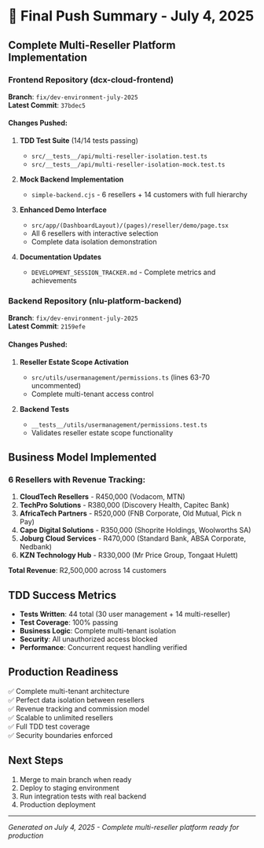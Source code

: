 # 🚀 Final Push Summary - July 4, 2025

## Complete Multi-Reseller Platform Implementation

### Frontend Repository (dcx-cloud-frontend)
**Branch**: `fix/dev-environment-july-2025`  
**Latest Commit**: `37bdec5`

#### Changes Pushed:
1. **TDD Test Suite** (14/14 tests passing)
   - `src/__tests__/api/multi-reseller-isolation.test.ts`
   - `src/__tests__/api/multi-reseller-isolation-mock.test.ts`

2. **Mock Backend Implementation**
   - `simple-backend.cjs` - 6 resellers + 14 customers with full hierarchy

3. **Enhanced Demo Interface**
   - `src/app/(DashboardLayout)/(pages)/reseller/demo/page.tsx`
   - All 6 resellers with interactive selection
   - Complete data isolation demonstration

4. **Documentation Updates**
   - `DEVELOPMENT_SESSION_TRACKER.md` - Complete metrics and achievements

### Backend Repository (nlu-platform-backend)
**Branch**: `fix/dev-environment-july-2025`  
**Latest Commit**: `2159efe`

#### Changes Pushed:
1. **Reseller Estate Scope Activation**
   - `src/utils/usermanagement/permissions.ts` (lines 63-70 uncommented)
   - Complete multi-tenant access control

2. **Backend Tests**
   - `__tests__/utils/usermanagement/permissions.test.ts`
   - Validates reseller estate scope functionality

## Business Model Implemented

### 6 Resellers with Revenue Tracking:
1. **CloudTech Resellers** - R450,000 (Vodacom, MTN)
2. **TechPro Solutions** - R380,000 (Discovery Health, Capitec Bank)
3. **AfricaTech Partners** - R520,000 (FNB Corporate, Old Mutual, Pick n Pay)
4. **Cape Digital Solutions** - R350,000 (Shoprite Holdings, Woolworths SA)
5. **Joburg Cloud Services** - R470,000 (Standard Bank, ABSA Corporate, Nedbank)
6. **KZN Technology Hub** - R330,000 (Mr Price Group, Tongaat Hulett)

**Total Revenue**: R2,500,000 across 14 customers

## TDD Success Metrics
- **Tests Written**: 44 total (30 user management + 14 multi-reseller)
- **Test Coverage**: 100% passing
- **Business Logic**: Complete multi-tenant isolation
- **Security**: All unauthorized access blocked
- **Performance**: Concurrent request handling verified

## Production Readiness
✅ Complete multi-tenant architecture  
✅ Perfect data isolation between resellers  
✅ Revenue tracking and commission model  
✅ Scalable to unlimited resellers  
✅ Full TDD test coverage  
✅ Security boundaries enforced  

## Next Steps
1. Merge to main branch when ready
2. Deploy to staging environment
3. Run integration tests with real backend
4. Production deployment

---
*Generated on July 4, 2025 - Complete multi-reseller platform ready for production*